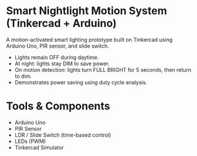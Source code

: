 # Smart Nightlight Motion System (Tinkercad + Arduino)
A motion-activated smart lighting prototype built on Tinkercad using Arduino Uno, PIR sensor, and slide switch.  
- Lights remain OFF during daytime.  
- At night: lights stay DIM to save power.  
- On motion detection: lights turn FULL BRIGHT for 5 seconds, then return to dim.  
- Demonstrates power saving using duty cycle analysis.   

# Tools & Components
- Arduino Uno  
- PIR Sensor  
- LDR / Slide Switch (time-based control)  
- LEDs (PWM)  
- Tinkercad Simulator  